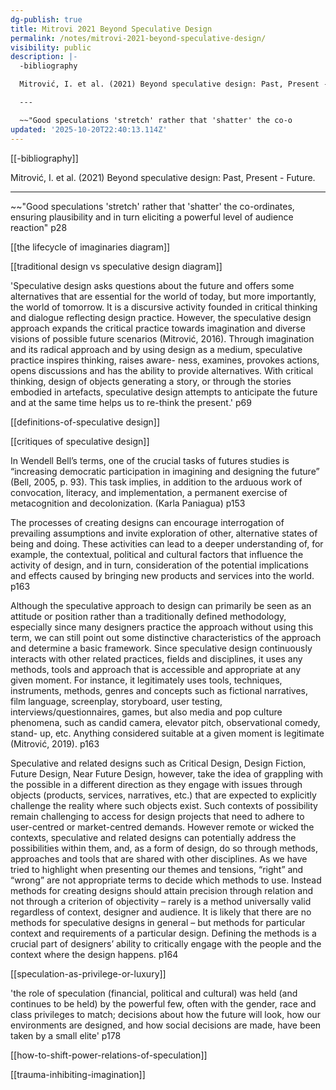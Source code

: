 ```yaml
---
dg-publish: true
title: Mitrovi 2021 Beyond Speculative Design
permalink: /notes/mitrovi-2021-beyond-speculative-design/
visibility: public
description: |-
  -bibliography

  Mitrović, I. et al. (2021) Beyond speculative design: Past, Present - Future.

  ---

  ~~"Good speculations 'stretch' rather that 'shatter' the co-o
updated: '2025-10-20T22:40:13.114Z'
---
```

[[-bibliography]]

Mitrović, I. et al. (2021) Beyond speculative design: Past, Present - Future.

---

~~"Good speculations 'stretch' rather that 'shatter' the co-ordinates, ensuring plausibility and in turn eliciting a powerful level of audience reaction" p28 

[[the lifecycle of imaginaries diagram]]

[[traditional design vs speculative design diagram]] 

'Speculative design asks questions about the future and offers some alternatives that are essential for the world of today, but more importantly, the world of tomorrow. It is a discursive activity founded in critical thinking and dialogue reflecting design practice. However, the speculative design approach expands the critical practice towards imagination and
diverse visions of possible future scenarios (Mitrović, 2016). Through imagination and its radical approach and by using design as a medium, speculative practice inspires thinking, raises aware-
ness, examines, provokes actions, opens discussions and has the ability to provide alternatives. With critical thinking, design of objects generating a story, or through the stories embodied in artefacts, speculative design attempts to anticipate the future and at the same time helps us to re-think the present.' p69

[[definitions-of-speculative design]]

[[critiques of speculative design]]

In Wendell Bell’s terms, one of the crucial tasks of futures studies is “increasing democratic participation in imagining and designing the future” (Bell, 2005, p. 93). This task implies, in addition to the arduous work of convocation, literacy, and implementation, a permanent exercise of metacognition and decolonization. (Karla Paniagua) p153

The processes of creating designs can encourage interrogation of prevailing assumptions and invite exploration of other, alternative states of being and doing. These activities can lead to a deeper understanding of, for example, the contextual, political and cultural factors that influence the activity of design, and in turn, consideration of the potential implications and effects caused by bringing new products and services into the world. p163

Although the speculative approach to design can primarily be seen as an attitude or position rather than a traditionally defined methodology, especially since many designers practice the approach without using this term, we can still point out some distinctive characteristics of the approach and determine a basic framework. Since speculative design continuously interacts with other related practices, fields and disciplines, it uses any methods, tools and approach that is accessible and appropriate at any given moment. For instance, it legitimately uses tools, techniques, instruments, methods, genres and concepts such as fictional narratives, film language, screenplay, storyboard, user testing, interviews/questionnaires, games, but also media and pop culture phenomena, such as
candid camera, elevator pitch, observational comedy, stand-
up, etc. Anything considered suitable at a given moment is
legitimate (Mitrović, 2019). p163

Speculative and related designs such as Critical Design, Design Fiction, Future Design, Near Future Design, however, take the idea of grappling with the possible in a different direction as they engage with issues through objects (products, services, narratives, etc.) that are expected to explicitly challenge the reality where such objects exist. Such contexts of possibility remain challenging to access for design projects that need to adhere to user-centred or market-centred
demands. However remote or wicked the contexts, speculative and related designs can potentially address the possibilities within them, and, as a form of design, do so through methods, approaches and tools that are shared with other disciplines. As we have tried to highlight when presenting our themes and tensions, “right” and “wrong” are not appropriate terms to decide which methods to use. Instead methods for creating designs should attain precision through relation and not through a criterion of objectivity – rarely is a method universally valid regardless of context, designer and audience. It is likely that there are no methods for speculative designs in general – but methods for particular context and requirements of a particular design. Defining the methods is a crucial part of designers’ ability to critically engage with the people and the context where the design happens. p164

[[speculation-as-privilege-or-luxury]]

'the role of speculation (financial, political and cultural) was held (and continues to be
held) by the powerful few, often with the gender, race and class privileges to match; decisions about how the future will look, how our environments are designed, and how social decisions are made, have been taken by a small elite' p178

[[how-to-shift-power-relations-of-speculation]]


[[trauma-inhibiting-imagination]]

